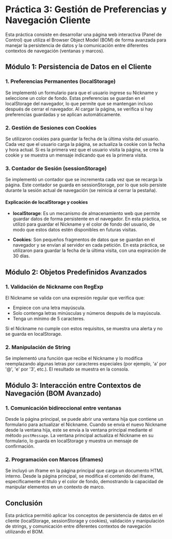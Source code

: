 # Práctica 3: Gestión de Preferencias y Navegación Cliente

Esta práctica consiste en desarrollar una página web interactiva (Panel de Control) que utiliza el Browser Object Model (BOM) de forma avanzada para manejar la persistencia de datos y la comunicación entre diferentes contextos de navegación (ventanas y marcos).

## Módulo 1: Persistencia de Datos en el Cliente

### 1. Preferencias Permanentes (localStorage)

Se implementó un formulario para que el usuario ingrese su Nickname y seleccione un color de fondo. Estas preferencias se guardan en el localStorage del navegador, lo que permite que se mantengan incluso después de cerrar el navegador. Al cargar la página, se verifica si hay preferencias guardadas y se aplican automáticamente.

### 2. Gestión de Sesiones con Cookies

Se utilizaron cookies para guardar la fecha de la última visita del usuario. Cada vez que el usuario carga la página, se actualiza la cookie con la fecha y hora actual. Si es la primera vez que el usuario visita la página, se crea la cookie y se muestra un mensaje indicando que es la primera visita.

### 3. Contador de Sesión (sessionStorage)

Se implementó un contador que se incrementa cada vez que se recarga la página. Este contador se guarda en sessionStorage, por lo que solo persiste durante la sesión actual de navegación (se reinicia al cerrar la pestaña).

#### Explicación de localStorage y cookies

- **localStorage**: Es un mecanismo de almacenamiento web que permite guardar datos de forma persistente en el navegador. En esta práctica, se utilizó para guardar el Nickname y el color de fondo del usuario, de modo que estos datos estén disponibles en futuras visitas.

- **Cookies**: Son pequeños fragmentos de datos que se guardan en el navegador y se envían al servidor en cada petición. En esta práctica, se utilizaron para guardar la fecha de la última visita, con una expiración de 30 días.

## Módulo 2: Objetos Predefinidos Avanzados

### 1. Validación de Nickname con RegExp

El Nickname se valida con una expresión regular que verifica que:

- Empiece con una letra mayúscula.
- Solo contenga letras minúsculas y números después de la mayúscula.
- Tenga un mínimo de 5 caracteres.

Si el Nickname no cumple con estos requisitos, se muestra una alerta y no se guarda en localStorage.

### 2. Manipulación de String

Se implementó una función que recibe el Nickname y lo modifica reemplazando algunas letras por caracteres especiales (por ejemplo, 'a' por '@', 'e' por '3', etc.). El resultado se muestra en la consola.

## Módulo 3: Interacción entre Contextos de Navegación (BOM Avanzado)

### 1. Comunicación bidireccional entre ventanas

Desde la página principal, se puede abrir una ventana hija que contiene un formulario para actualizar el Nickname. Cuando se envía el nuevo Nickname desde la ventana hija, este se envía a la ventana principal mediante el método `postMessage`. La ventana principal actualiza el Nickname en su formulario, lo guarda en localStorage y muestra un mensaje de confirmación.

### 2. Programación con Marcos (iframes)

Se incluyó un iframe en la página principal que carga un documento HTML interno. Desde la página principal, se modifica el contenido del iframe, específicamente el título y el color de fondo, demostrando la capacidad de manipular elementos en un contexto de marco.

## Conclusión

Esta práctica permitió aplicar los conceptos de persistencia de datos en el cliente (localStorage, sessionStorage y cookies), validación y manipulación de strings, y comunicación entre diferentes contextos de navegación utilizando el BOM.
